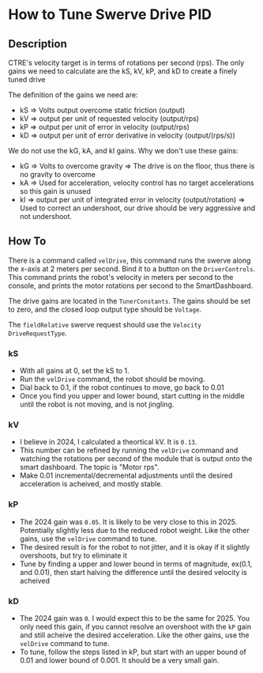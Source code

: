 # How to Tune Swerve Drive PID

## Description

CTRE's velocity target is in terms of rotations per second (rps).
The only gains we need to calculate are the kS, kV, kP, and kD to create a finely tuned drive

The definition of the gains we need are:
- kS => Volts output overcome static friction (output)
- kV => output per unit of requested velocity (output/rps)
- kP => output per unit of error in velocity (output/rps)
- kD => output per unit of error derivative in velocity (output/(rps/s))

We do not use the kG, kA, and kI gains.
Why we don't use these gains:
- kG => Volts to overcome gravity => The drive is on the floor, thus there is no gravity to overcome
- kA => Used for acceleration, velocity control has no target accelerations so this gain is unused
- kI => output per unit of integrated error in velocity (output/rotation) => Used to correct an undershoot, our drive should be very aggressive and not undershoot.

## How To

There is a command called `velDrive`, this command runs the swerve along the x-axis at 2 meters per second. Bind it to a button on the `DriverControls`. This command prints the robot's velocity in meters per second to the console, and prints the motor rotations per second to the SmartDashboard.

The drive gains are located in the `TunerConstants`. The gains should be set to zero, and the closed loop output type should be `Voltage`.

The `fieldRelative` swerve request should use the `Velocity` `DriveRequestType`.

### kS
- With all gains at 0, set the kS to 1. 
- Run the `velDrive` command, the robot should be moving.
- Dial back to 0.1, if the robot continues to move, go back to 0.01
- Once you find you upper and lower bound, start cutting in the middle until the robot is not moving, and is not jingling.

### kV
- I believe in 2024, I calculated a theortical kV. It is `0.13`. 
- This number can be refined by running the `velDrive` command and watching the rotations per second of the module that is output onto the smart dashboard. The topic is "Motor rps".
- Make 0.01 incremental/decremental adjustments until the desired acceleration is acheived, and mostly stable.

### kP
- The 2024 gain was `0.05`. It is likely to be very close to this in 2025. Potentially slightly less due to the reduced robot weight. Like the other gains, use the `velDrive` command to tune.
- The desired result is for the robot to not jitter, and it is okay if it slightly overshoots, but try to eliminate it
- Tune by finding a upper and lower bound in terms of magnitude, ex(0.1, and 0.01), then start halving the difference until the desired velocity is acheived

### kD
- The 2024 gain was `0`. I would expect this to be the same for 2025. You only need this gain, if you cannot resolve an overshoot with the `kP` gain and still acheive the desired acceleration. Like the other gains, use the `velDrive` command to tune.
- To tune, follow the steps listed in kP, but start with an upper bound of 0.01 and lower bound of 0.001. It should be a very small gain.